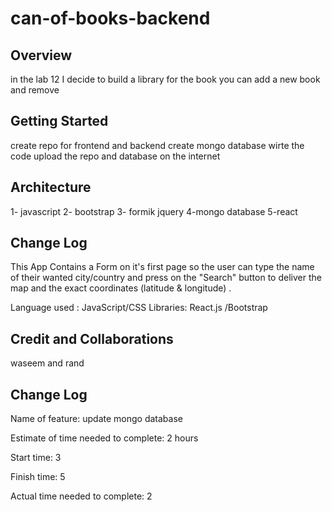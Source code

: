 # can-of-books-backend
## Overview
<!-- Provide a high level overview of what this application is and why you are building it, beyond the fact that it's an assignment for this class. (i.e. What's your problem domain?) -->
in the lab 12 I decide to build a library for the book you can add a new book and remove 

## Getting Started
<!-- What are the steps that a user must take in order to build this app on their own machine and get it running? -->
create repo for frontend and backend
create mongo database 
wirte the code
upload the repo and database on the internet 

## Architecture
<!-- Provide a detailed description of the application design. What technologies (languages, libraries, etc) you're using, and any other relevant design information. -->
1- javascript
2- bootstrap
3- formik jquery
4-mongo database
5-react
## Change Log
<!-- Use this area to document the iterative changes made to your application as each feature is successfully implemented. Use time stamps. Here's an example:

01-01-2001 4:59pm - Application now has a fully-functional express server, with a GET route for the location resource. -->
This App Contains a Form on it's first page so the user can type the name of their wanted city/country and press on the "Search" button to deliver the map and the exact coordinates (latitude & longitude) .

Language used : JavaScript/CSS
Libraries: React.js /Bootstrap

## Credit and Collaborations
waseem and rand
<!-- Give credit (and a link) to other people or resources that helped you build this application. -->

## Change Log
Name of feature: update mongo database

Estimate of time needed to complete: 2 hours

Start time: 3

Finish time: 5

Actual time needed to complete: 2

